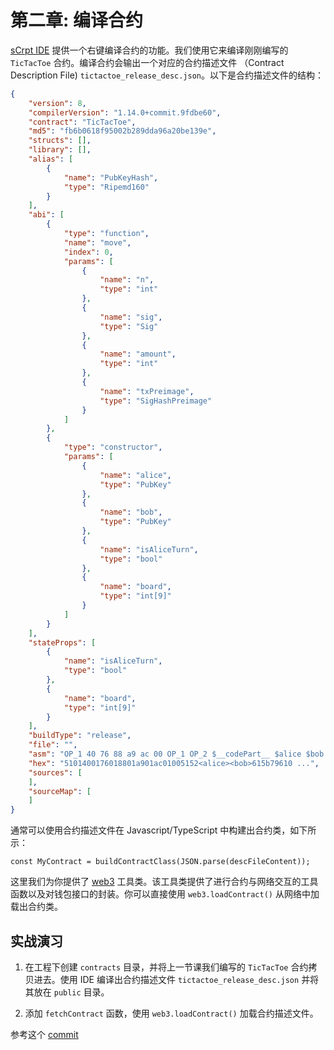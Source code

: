 # 第二章: 编译合约

[sCrpt IDE](https://scrypt-ide.readthedocs.io/zh_CN/latest/compiling.html) 提供一个右键编译合约的功能。我们使用它来编译刚刚编写的 `TicTacToe` 合约。编译合约会输出一个对应的合约描述文件 （Contract Description File) `tictactoe_release_desc.json`。以下是合约描述文件的结构：

```json
{
    "version": 8,
    "compilerVersion": "1.14.0+commit.9fdbe60",
    "contract": "TicTacToe",
    "md5": "fb6b0618f95002b289dda96a20be139e",
    "structs": [],
    "library": [],
    "alias": [
        {
            "name": "PubKeyHash",
            "type": "Ripemd160"
        }
    ],
    "abi": [
        {
            "type": "function",
            "name": "move",
            "index": 0,
            "params": [
                {
                    "name": "n",
                    "type": "int"
                },
                {
                    "name": "sig",
                    "type": "Sig"
                },
                {
                    "name": "amount",
                    "type": "int"
                },
                {
                    "name": "txPreimage",
                    "type": "SigHashPreimage"
                }
            ]
        },
        {
            "type": "constructor",
            "params": [
                {
                    "name": "alice",
                    "type": "PubKey"
                },
                {
                    "name": "bob",
                    "type": "PubKey"
                },
                {
                    "name": "isAliceTurn",
                    "type": "bool"
                },
                {
                    "name": "board",
                    "type": "int[9]"
                }
            ]
        }
    ],
    "stateProps": [
        {
            "name": "isAliceTurn",
            "type": "bool"
        },
        {
            "name": "board",
            "type": "int[9]"
        }
    ],
    "buildType": "release",
    "file": "",
    "asm": "OP_1 40 76 88 a9 ac 00 OP_1 OP_2 $__codePart__ $alice $bob $is_alice_turn $board ...",
    "hex": "5101400176018801a901ac01005152<alice><bob>615b79610 ...",
    "sources": [
    ],
    "sourceMap": [ 
    ]
}
```

通常可以使用合约描述文件在 Javascript/TypeScript 中构建出合约类，如下所示：

```
const MyContract = buildContractClass(JSON.parse(descFileContent));
```

这里我们为你提供了 [web3](https://github.com/sCrypt-Inc/tic-tac-toe/blob/7ae1eb8cb46bd8315d9c7d858b6a190ba3c4c306/src/web3/web3.ts) 工具类。该工具类提供了进行合约与网络交互的工具函数以及对钱包接口的封装。你可以直接使用 `web3.loadContract()` 从网络中加载出合约类。


## 实战演习

1. 在工程下创建 `contracts` 目录，并将上一节课我们编写的 `TicTacToe` 合约拷贝进去。使用 IDE 编译出合约描述文件 `tictactoe_release_desc.json` 并将其放在 `public` 目录。

2. 添加 `fetchContract` 函数，使用 `web3.loadContract()` 加载合约描述文件。

参考这个 [commit](https://github.com/sCrypt-Inc/tic-tac-toe/commit/5cf4afb31925d141c201d28355ac7ab7597eb1d7)